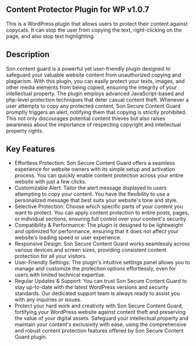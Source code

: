 ## Content Protector Plugin for WP v1.0.7
This is a WordPress plugin that allows users to protect their content against copycats. It can stop the user from copying the text, right-clicking on the page, and also stop text highlighting.

## Description
Son content guard is a powerful yet user-friendly plugin designed to safeguard your valuable website content from unauthorized copying and plagiarism. With this plugin, you can easily protect your texts, images, and other media elements from being copied, ensuring the integrity of your intellectual property.
The plugin employs advanced JavaScript-based and php-level protection techniques that deter casual content theft. Whenever a user attempts to copy any protected content, Son Secure Content Guard promptly triggers an alert, notifying them that copying is strictly prohibited. This not only discourages potential content thieves but also raises awareness about the importance of respecting copyright and intellectual property rights.

## Key Features
<ul>
<li>Effortless Protection: Son Secure Content Guard offers a seamless experience for website owners with its simple setup and activation process. You can quickly enable content protection across your entire website with just a few clicks.
</li>
<li>
Customizable Alert: Tailor the alert message displayed to users attempting to copy your content. You have the flexibility to use a personalized message that best suits your website's tone and style.
</li>
<li>
Selective Protection: Choose which specific parts of your content you want to protect. You can apply content protection to entire posts, pages, or individual sections, ensuring full control over your content's security.
</li>
<li>
Compatibility & Performance: The plugin is designed to be lightweight and optimized for performance, ensuring that it does not affect your website's loading speed or user experience.
</li>
<li>
Responsive Design: Son Secure Content Guard works seamlessly across various devices and screen sizes, providing consistent content protection for all your visitors.
</li>
<li>
User-Friendly Settings: The plugin's intuitive settings panel allows you to manage and customize the protection options effortlessly, even for users with limited technical expertise.
</li>
<li>
Regular Updates & Support: You can trust Son Secure Content Guard to stay up-to-date with the latest WordPress versions and security standards. Our dedicated support team is always ready to assist you with any inquiries or issues.
</li>
<li>
Protect your hard work and creativity with Son Secure Content Guard, fortifying your WordPress website against content theft and preserving the value of your digital assets. Safeguard your intellectual property and maintain your content's exclusivity with ease, using the comprehensive and robust content protection features offered by Son Secure Content Guard plugin.
</li>
</ul>
